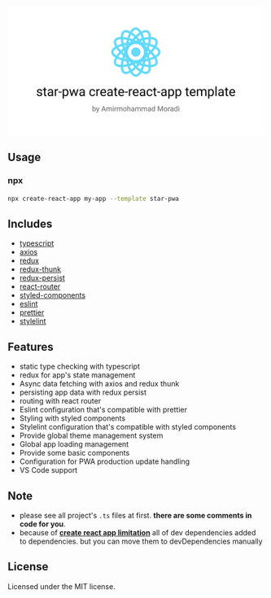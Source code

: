![star-pwa banner](banner.png?raw=true "star-pwa")

## Usage

### npx

```sh
npx create-react-app my-app --template star-pwa
```

## Includes

- [typescript][typescript]
- [axios][axios]
- [redux][redux]
- [redux-thunk][redux-thunk]
- [redux-persist][redux-persist]
- [react-router][reactrouter]
- [styled-components][styled-components]
- [eslint][eslint]
- [prettier][prettier]
- [stylelint][stylelint]

## Features

- static type checking with typescript
- redux for app's state management
- Async data fetching with axios and redux thunk
- persisting app data with redux persist
- routing with react router
- Eslint configuration that's compatible with prettier
- Styling with styled components
- Stylelint configuration that's compatible with styled components
- Provide global theme management system
- Global app loading management
- Provide some basic components
- Configuration for PWA production update handling
- VS Code support

## Note

- please see all project's `.ts` files at first. **there are some comments in code for you**.
- because of **[create react app limitation](https://github.com/facebook/create-react-app/issues/8082)** all of dev dependencies added to dependencies. but you can move them to devDependencies manually

## License

Licensed under the MIT license.

<!-- prettier-ignore-start -->
[typescript]: https://www.typescriptlang.org/
[redux]: https://redux.js.org/
[redux-thunk]: https://github.com/reduxjs/redux-thunk
[redux-persist]: https://github.com/rt2zz/redux-persist
[axios]: https://github.com/axios/axios
[reactrouter]: https://reactrouter.com/
[styled-components]: https://styled-components.com/
[eslint]: https://eslint.org/
[prettier]: https://prettier.io/docs/en/index.html
[stylelint]: https://github.com/stylelint/stylelint
<!-- prettier-ignore-end -->
